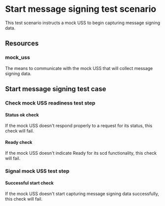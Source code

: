 # Start message signing test scenario

This test scenario instructs a mock USS to begin capturing message signing data.

## Resources

### mock_uss

The means to communicate with the mock USS that will collect message signing data.

## Start message signing test case

### Check mock USS readiness test step

#### Status ok check

If the mock USS doesn't respond properly to a request for its status, this check will fail.

#### Ready check

If the mock USS doesn't indicate Ready for its scd functionality, this check will fail.

### Signal mock USS test step

#### Successful start check

If the mock USS doesn't start capturing message signing data successfully, this check will fail.
